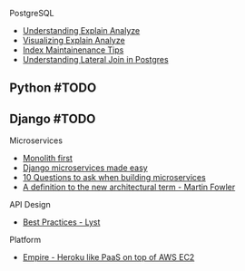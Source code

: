 PostgreSQL

- [Understanding Explain Analyze](https://www.depesz.com/tag/explain/)
- [Visualizing Explain Analyze](https://explain.depesz.com/)
- [Index Maintainenance Tips](https://wiki.postgresql.org/wiki/Index_Maintenance)
- [Understanding Lateral Join in Postgres](http://blog.heapanalytics.com/postgresqls-powerful-new-join-type-lateral/)

Python #TODO
-

Django #TODO
- 


Microservices
- [Monolith first](http://martinfowler.com/bliki/MonolithFirst.html)
- [Django microservices made easy](https://opbeat.com/community/posts/django-microservices-made-easy-by-paul-hallett/)
- [10 Questions to ask when building microservices](https://www.datawire.io/creating-a-microservice-answer-these-10-questions-first/)
- [A definition to the new architectural term - Martin Fowler](http://martinfowler.com/articles/microservices.html)

API Design
- [Best Practices - Lyst](https://github.com/lyst/MakingLyst/tree/master/api-best-practices#common-pitfalls)

Platform
- [Empire - Heroku like PaaS on top of AWS EC2](https://github.com/remind101/empire)
 
